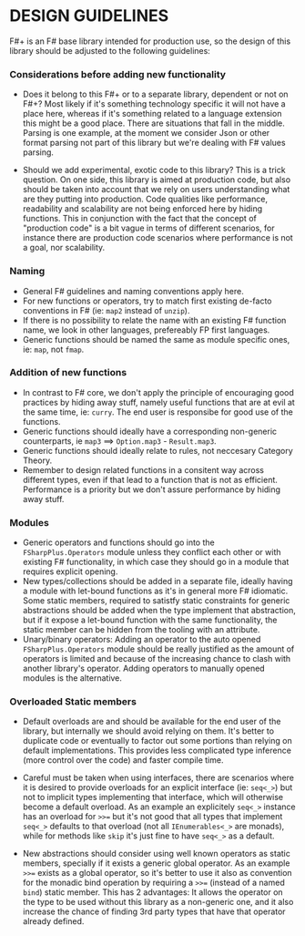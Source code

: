 # DESIGN GUIDELINES


F#+ is an F# base library intended for production use, so the design of this library should be adjusted to the following guidelines:

### Considerations before adding new functionality

 - Does it belong to this F#+ or to a separate library, dependent or not on F#+?
 Most likely if it's something technology specific it will not have a place here, whereas if it's something related to a language extension this might be a good place. There are situations that fall in the middle. Parsing is one example, at the moment we consider Json or other format parsing not part of this library but we're dealing with F# values parsing.
 
 - Should we add experimental, exotic code to this library?
 This is a trick question.
 On one side, this library is aimed at production code, but also should be taken into account that we rely on users understanding what are they putting into production. Code qualities like performance, readability and scalability are not being enforced here by hiding functions. This in conjunction with the fact that the concept of "production code" is a bit vague in terms of different scenarios, for instance there are production code scenarios where performance is not a goal, nor scalability.

### Naming

 - General F# guidelines and naming conventions apply here.
 - For new functions or operators, try to match first existing de-facto conventions in F# (ie: `map2` instead of `unzip`).
 - If there is no possibility to relate the name with an existing F# function name, we look in other languages, prefereably FP first languages.
 - Generic functions should be named the same as module specific ones, ie: `map`, not `fmap`.
 
### Addition of new functions

 - In contrast to F# core, we don't apply the principle of encouraging good practices by hiding away stuff, namely useful functions that are at evil at the same time, ie: `curry`. The end user is responsibe for good use of the functions.
 - Generic functions should ideally have a corresponding non-generic counterparts, ie `map3` ==> `Option.map3` - `Result.map3`.
 - Generic functions should ideally relate to rules, not neccesary Category Theory.
 - Remember to design related functions in a consitent way across different types, even if that lead to a function that is not as efficient. Performance is a priority but we don't assure performance by hiding away stuff.
 
### Modules

 - Generic operators and functions should go into the `FSharpPlus.Operators` module unless they conflict each other or with existing F# functionality, in which case they should go in a module that requires explicit opening.
 - New types/collections should be added in a separate file, ideally having a module with let-bound functions as it's in general more F# idiomatic. Some static members, required to satistfy static constraints for generic abstractions should be added when the type implement that abstraction, but if it expose a let-bound function with the same functionality, the static member can be hidden from the tooling with an attribute.
 - Unary/binary operators: Adding an operator to the auto opened `FSharpPlus.Operators` module should be really justified as the amount of operators is limited and because of the increasing chance to clash with another library's operator. Adding operators to manually opened modules is the alternative.

### Overloaded Static members

- Default overloads are and should be available for the end user of the library, but internally we should avoid relying on them. It's better to duplicate code or eventually to factor out some portions than relying on default implementations. This provides less complicated type inference (more control over the code) and faster compile time.

- Careful must be taken when using interfaces, there are scenarios where it is desired to provide overloads for an explicit interface (ie: `seq<_>`) but not to implicit  types implementing that interface, which will otherwise become a default overload. As an example an explicitely `seq<_>` instance has an overload for `>>=` but it's not good that all types that implement `seq<_>` defaults to that overload (not all `IEnumerables<_>` are monads), while for methods like `skip` it's just fine to have `seq<_>` as a default.

- New abstractions should consider using well known operators as static members, specially if it exists a generic global operator. As an example `>>=` exists as a global operator, so it's better to use it also as convention for the monadic bind operation by requiring a `>>=` (instead of a named `bind`) static member. This has 2 advantages: It allows the operator on the type to be used without this library as a non-generic one, and it also increase the chance of finding 3rd party types that have that operator already defined.
